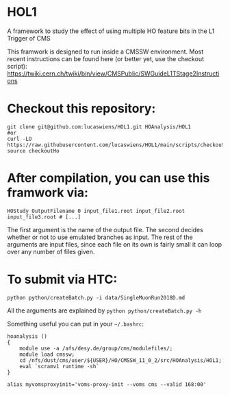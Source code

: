 # HOL1
A framework to study the effect of using multiple HO feature bits in the L1 Trigger of CMS

This framwork is designed to run inside a CMSSW environment.
Most recent instructions can be found here (or better yet, use the checkout script):
https://twiki.cern.ch/twiki/bin/view/CMSPublic/SWGuideL1TStage2Instructions

# Checkout this repository:
```
git clone git@github.com:lucaswiens/HOL1.git HOAnalysis/HOL1
#or
curl -LO https://raw.githubusercontent.com/lucaswiens/HOL1/main/scripts/checkoutHo
source checkoutHo
```

# After compilation, you can use this framwork via:
```
HOStudy OutputFilename 0 input_file1.root input_file2.root input_file3.root # [...]
```
The first argument is the name of the output file. The second decides whether or not to use emulated branches as input.
The rest of the arguments are input files, since each file on its own is fairly small it can loop over any number of files given.

# To submit via HTC:
```
python python/createBatch.py -i data/SingleMuonRun2018D.md
```
All the arguments are explained by ```python python/createBatch.py -h ```

Something useful you can put in your ```~/.bashrc```:
```
hoanalysis ()
{
    module use -a /afs/desy.de/group/cms/modulefiles/;
    module load cmssw;
    cd /nfs/dust/cms/user/${USER}/HO/CMSSW_11_0_2/src/HOAnalysis/HOL1;
    eval `scramv1 runtime -sh`
}

alias myvomsproxyinit='voms-proxy-init --voms cms --valid 168:00'
```
